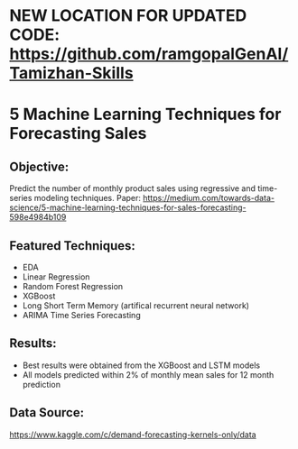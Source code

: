 # NEW LOCATION FOR UPDATED CODE: https://github.com/ramgopalGenAI/Tamizhan-Skills

# 5 Machine Learning Techniques for Forecasting Sales

## Objective:

Predict the number of monthly product sales using regressive and time-series modeling techniques.
Paper:
https://medium.com/towards-data-science/5-machine-learning-techniques-for-sales-forecasting-598e4984b109

## Featured Techniques:

- EDA
- Linear Regression
- Random Forest Regression
- XGBoost
- Long Short Term Memory (artifical recurrent neural network)
- ARIMA Time Series Forecasting

## Results:

- Best results were obtained from the XGBoost and LSTM models
- All models predicted within 2% of monthly mean sales for 12 month prediction

## Data Source:

https://www.kaggle.com/c/demand-forecasting-kernels-only/data
